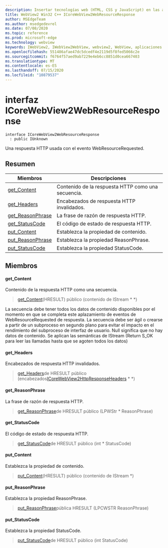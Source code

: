 ```yaml
---
description: Insertar tecnologías web (HTML, CSS y JavaScript) en las aplicaciones nativas con el control Microsoft Edge WebView2
title: WebView2 Win32 C++ ICoreWebView2WebResourceResponse
author: MSEdgeTeam
ms.author: msedgedevrel
ms.date: 07/08/2020
ms.topic: reference
ms.prod: microsoft-edge
ms.technology: webview
keywords: IWebView2, IWebView2WebView, webview2, WebView, aplicaciones Win32, Win32, Edge, ICoreWebView2, ICoreWebView2Controller, control de explorador, HTML Edge, ICoreWebView2WebResourceResponse
ms.openlocfilehash: 551486afae47dc5dcedf4e2119d5f8fed5066c2e
ms.sourcegitcommit: f6764f57aed9ab7229e4eb6cc8851d0cea667403
ms.translationtype: MT
ms.contentlocale: es-ES
ms.lasthandoff: 07/15/2020
ms.locfileid: "10879537"
---
```

# interfaz ICoreWebView2WebResourceResponse 

```
interface ICoreWebView2WebResourceResponse
  : public IUnknown
```

Una respuesta HTTP usada con el evento WebResourceRequested.

## Resumen

 Miembros                        | Descripciones
--------------------------------|---------------------------------------------
[get_Content](#get_content) | Contenido de la respuesta HTTP como una secuencia.
[get_Headers](#get_headers) | Encabezados de respuesta HTTP invalidados.
[get_ReasonPhrase](#get_reasonphrase) | La frase de razón de respuesta HTTP.
[get_StatusCode](#get_statuscode) | El código de estado de respuesta HTTP.
[put_Content](#put_content) | Establezca la propiedad de contenido.
[put_ReasonPhrase](#put_reasonphrase) | Establezca la propiedad ReasonPhrase.
[put_StatusCode](#put_statuscode) | Establezca la propiedad StatusCode.

## Miembros

#### get_Content 

Contenido de la respuesta HTTP como una secuencia.

> [get_Content](#get_content)(HRESULT) público (contenido de IStream * *)

La secuencia debe tener todos los datos de contenido disponibles por el momento en que se completa este aplazamiento de eventos de WebResourceRequested de respuesta. La secuencia debe ser ágil o crearse a partir de un subproceso en segundo plano para evitar el impacto en el rendimiento del subproceso de interfaz de usuario. Null significa que no hay datos de contenido. Se aplican las semánticas de IStream (Return S_OK para leer las llamadas hasta que se agoten todos los datos)

#### get_Headers 

Encabezados de respuesta HTTP invalidados.

> [get_Headers](#get_headers)de HRESULT público (encabezados[ICoreWebView2HttpResponseHeaders](icorewebview2httpresponseheaders.md) * *)

#### get_ReasonPhrase 

La frase de razón de respuesta HTTP.

> [get_ReasonPhrase](#get_reasonphrase)de HRESULT público (LPWStr * ReasonPhrase)

#### get_StatusCode 

El código de estado de respuesta HTTP.

> [get_StatusCode](#get_statuscode)de HRESULT público (int * StatusCode)

#### put_Content 

Establezca la propiedad de contenido.

> [put_Content](#put_content)(HRESULT) público (contenido de IStream *)

#### put_ReasonPhrase 

Establezca la propiedad ReasonPhrase.

> [put_ReasonPhrase](#put_reasonphrase)pública HRESULT (LPCWSTR ReasonPhrase)

#### put_StatusCode 

Establezca la propiedad StatusCode.

> [put_StatusCode](#put_statuscode)de HRESULT público (int StatusCode)

